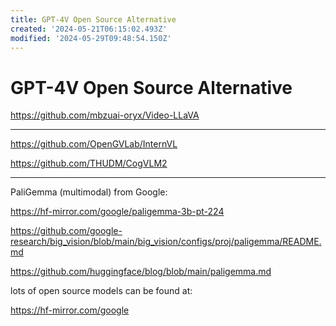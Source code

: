 ```yaml
---
title: GPT-4V Open Source Alternative
created: '2024-05-21T06:15:02.493Z'
modified: '2024-05-29T09:48:54.150Z'
---
```


# GPT-4V Open Source Alternative

https://github.com/mbzuai-oryx/Video-LLaVA

---

https://github.com/OpenGVLab/InternVL

https://github.com/THUDM/CogVLM2

---

PaliGemma (multimodal) from Google:

https://hf-mirror.com/google/paligemma-3b-pt-224

https://github.com/google-research/big_vision/blob/main/big_vision/configs/proj/paligemma/README.md

https://github.com/huggingface/blog/blob/main/paligemma.md

lots of open source models can be found at:

https://hf-mirror.com/google
